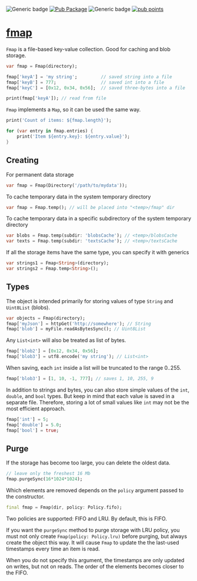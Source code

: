 ![Generic badge](https://img.shields.io/badge/status-it_works-ok.svg)
[![Pub Package](https://img.shields.io/pub/v/fmap.svg)](https://pub.dev/packages/fmap)
![Generic badge](https://img.shields.io/badge/testing_on-Windows_|_MacOS_|_Ubuntu-blue.svg)
[![pub points](https://badges.bar/fmap/pub%20points)](https://pub.dev/fmap/tabular/score)



# [fmap](https://github.com/rtmigo/fmap)

`Fmap` is a file-based key-value collection. Good for caching and blob storage.

``` dart
var fmap = Fmap(directory);

fmap['keyA'] = 'my string';         // saved string into a file
fmap['keyB'] = 777;                 // saved int into a file
fmap['keyC'] = [0x12, 0x34, 0x56];  // saved three-bytes into a file

print(fmap['keyA']); // read from file
```

`Fmap` implements a `Map`, so it can be used the same way.

``` dart
print('Count of items: ${fmap.length}');

for (var entry in fmap.entries) {
    print('Item ${entry.key}: ${entry.value}'); 
}
```

## Creating

For permanent data storage

``` dart
var fmap = Fmap(Directory('/path/to/mydata'));
```

To cache temporary data in the system temporary directory

``` dart
var fmap = Fmap.temp(); // will be placed into "<temp>/fmap" dir
```

To cache temporary data in a specific subdirectory of the system temporary directory

``` dart
var blobs = Fmap.temp(subdir: 'blobsCache'); // <temp>/blobsCache
var texts = Fmap.temp(subdir: 'textsCache'); // <temp>/textsCache
```

If all the storage items have the same type, you can specify it with generics

``` dart
var strings1 = Fmap<String>(directory);
var strings2 = Fmap.temp<String>();
```


## Types

The object is intended primarily for storing values of type `String` 
and `Uint8List` (blobs).

``` dart
var objects = Fmap(directory);
fmap['myJson'] = httpGet('http://somewhere'); // String
fmap['blob'] = myFile.readAsBytesSync(); // Uint8List
```

Any `List<int>` will also be treated as list of bytes.

``` dart
fmap['blob2'] = [0x12, 0x34, 0x56];
fmap['blob3'] = utf8.encode('my string'); // List<int>
```

When saving, each `int` inside a list will be truncated to the range 0..255.

``` dart
fmap['blob3'] = [1, 10, -1, 777]; // saves 1, 10, 255, 9 
```

In addition to strings and bytes, you can also store simple values of the 
`int`, `double`, and `bool` types. But keep in mind that each value is saved 
in a separate file. Therefore, storing a lot of small values like `int` may 
not be the most efficient approach.

``` dart
fmap['int'] = 5;
fmap['double'] = 5.0; 
fmap['bool'] = true;
```

## Purge

If the storage has become too large, you can delete the oldest data.

``` dart
// leave only the freshest 16 Mb
fmap.purgeSync(16*1024*1024);
```

Which elements are removed depends on the `policy` argument passed to the 
constructor.

``` dart
final fmap = Fmap(dir, policy: Policy.fifo);
```

Two policies are supported: FIFO and LRU. By default, this is FIFO.

If you want the `purgeSync` method to purge storage with LRU policy, you must
not only create `Fmap(policy: Policy.lru)` before purging, but always
create the object this way. It will cause `Fmap` to update the the last-used 
timestamps every time an item is read.

When you do not specify this argument, the timestamps are only updated on 
writes, but not on reads. The order of the elements becomes closer to the FIFO.




